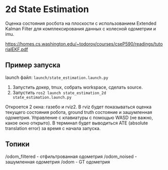 # 2d State Estimation

Оценка состояния росбота на плоскости с использованием Extended Kalman Filter для комплексирования данных с колесной одометрии и imu.

https://homes.cs.washington.edu/~todorov/courses/cseP590/readings/tutorialEKF.pdf

## Пример запуска

launch файл: `launch/state_estimation.launch.py`

1. Запустить докер, tmux, собрать workspace, сделать source.
2. Запустить `ros2 launch state_estimation_2d state_estimation.launch.py`

Откроется 2 окна: газебо и rviz2. В rviz будет показываться оценка текущего состояния робота, ground truth состояние и зашумленная одометрия. Управление с клавиатуры с помощью WASD (не важно, какое окно открыто). В терминал будет выводиться ATE (absolute translation error) за время с начала запуска.

## Топики
/odom_filtered - отфильтрованная одометрия
/odom_noised - зашумленная одометрия
/odom - GT одометрия
